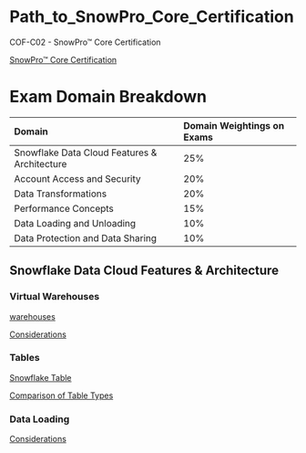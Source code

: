 # Path_to_SnowPro_Core_Certification
COF-C02 - SnowPro™ Core Certification


[SnowPro™ Core Certification](https://learn.snowflake.com/courses/course-v1:snowflake+CERT-SPC-GUIDE+B/about)

# Exam Domain Breakdown
| Domain | Domain Weightings on Exams |
| :- | :- |
| Snowflake Data Cloud Features & Architecture | 25% |
| Account Access and Security | 20% |
| Data Transformations | 20% |
| Performance Concepts | 15% |
| Data Loading and Unloading | 10% |
| Data Protection and Data Sharing | 10% |




## Snowflake Data Cloud Features & Architecture





### Virtual Warehouses
[warehouses](https://docs.snowflake.com/user-guide/warehouses)

[Considerations](https://docs.snowflake.com/user-guide/warehouses-considerations)

### Tables
[Snowflake Table](https://docs.snowflake.com/en/user-guide/tables-micro-partitions)

[Comparison of Table Types](https://docs.snowflake.com/en/user-guide/tables-temp-transient#comparison-of-table-types)


### Data Loading
[Considerations](https://docs.snowflake.com/user-guide/data-load-considerations)

